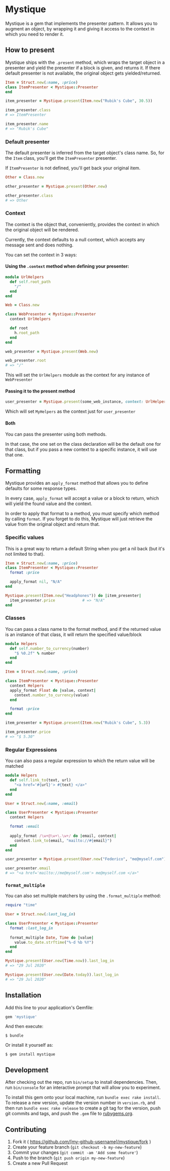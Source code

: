 # Mystique

Mystique is a gem that implements the presenter pattern. It allows you to augment an object, by wrapping it and giving it access to the context in which you need to render it.

## How to present

Mystique ships with the `.present` method, which wraps the target object in a presenter and yield the presenter if a block is given, and returns it. If there default presenter is not available, the original object gets yielded/returned.

```ruby
Item = Struct.new(:name, :price)
class ItemPresenter < Mystique::Presenter
end

item_presenter = Mystique.present(Item.new("Rubik's Cube", 30.5))

item_presenter.class
# => ItemPresenter

item_presenter.name
# => "Rubik's Cube"
```

### Default presenter

The default presenter is inferred from the target object's class name. So, for the `Item` class, you'll get the `ItemPresenter` presenter.

If `ItemPresenter` is not defined, you'll get back your original item.

```ruby
Other = Class.new

other_presenter = Mystique.present(Other.new)

other_presenter.class
# => Other
```

### Context

The context is the object that, conveniently, provides the context in which the original object will be rendered.

Currently, the context defaults to a null context, which accepts any message sent and does nothing.

You can set the context in 3 ways:

#### Using the `.context` method when defining your presenter:

```ruby
module UrlHelpers
  def self.root_path
    "/"
  end
end

Web = Class.new

class WebPresenter < Mystique::Presenter
  context UrlHelpers

  def root
    h.root_path
  end
end

web_presenter = Mystique.present(Web.new)

web_presenter.root
# => "/"
```

This will set the `UrlHelpers` module as the context for any instance of `WebPresenter`

#### Passing it to the present method

```ruby
user_presenter = Mystique.present(some_web_instance, context: UrlHelpers)
```

Which will set `MyHelpers` as the context just for `user_presenter`

#### Both

You can pass the presenter using both methods.

In that case, the one set on the class declaration will be the default one for that class,
but if you pass a new context to a specific instance, it will use that one.

## Formatting

Mystique provides an `apply_format` method that allows you to define defaults for some response types.

In every case, `apply_format` will accept a value or a block to return, which will yield the found value and the context.

In order to apply that format to a method, you must specify which method by calling `format`. If you forget to do this, Mystique will just retrieve the value from the original object and return that.

### Specific values

This is a great way to return a default String when you get a nil back (but it's not limited to that).

```ruby
Item = Struct.new(:name, :price)
class ItemPresenter < Mystique::Presenter
  format :price

  apply_format nil, "N/A"
end

Mystique.present(Item.new("Headphones")) do |item_presenter|
  item_presenter.price            # => "N/A"
end
```

### Classes

You can pass a class name to the format method, and if the returned value is an instance of that class, it will return the specified value/block

```ruby
module Helpers
  def self.number_to_currency(number)
    "$ %0.2f" % number
  end
end

Item = Struct.new(:name, :price)

class ItemPresenter < Mystique::Presenter
  context Helpers
  apply_format Float do |value, context|
    context.number_to_currency(value)
  end

  format :price
end

item_presenter = Mystique.present(Item.new("Rubik's Cube", 5.3))

item_presenter.price
# => "$ 5.30"
```

### Regular Expressions

You can also pass a regular expression to which the return value will be matched

```ruby
module Helpers
  def self.link_to(text, url)
    "<a href='#{url}'> #{text} </a>"
  end
end

User = Struct.new(:name, :email)

class UserPresenter < Mystique::Presenter
  context Helpers

  format :email
  
  apply_format /\w+@\w+\.\w+/ do |email, context|
    context.link_to(email, "mailto://#{email}")
  end
end

user_presenter = Mystique.present(User.new("Federico", "me@myself.com"))

user_presenter.email
# => "<a href='mailto://me@myself.com'> me@myself.com </a>"
```

### `format_multiple`

You can also set multiple matchers by using the `.format_multiple` method:

```ruby
require "time"

User = Struct.new(:last_log_in)

class UserPresenter < Mystique::Presenter
  format :last_log_in
  
  format_multiple Date, Time do |value|
    value.to_date.strftime("%-d %b %Y")
  end
end

Mystique.present(User.new(Time.now)).last_log_in
# => "29 Jul 2020"

Mystique.present(User.new(Date.today)).last_log_in
# => "29 Jul 2020"
```

## Installation

Add this line to your application's Gemfile:

```ruby
gem 'mystique'
```

And then execute:

    $ bundle

Or install it yourself as:

    $ gem install mystique


## Development

After checking out the repo, run `bin/setup` to install dependencies. Then, run `bin/console` for an interactive prompt that will allow you to experiment.

To install this gem onto your local machine, run `bundle exec rake install`. To release a new version, update the version number in `version.rb`, and then run `bundle exec rake release` to create a git tag for the version, push git commits and tags, and push the `.gem` file to [rubygems.org](https://rubygems.org).

## Contributing

1. Fork it ( https://github.com/[my-github-username]/mystique/fork )
2. Create your feature branch (`git checkout -b my-new-feature`)
3. Commit your changes (`git commit -am 'Add some feature'`)
4. Push to the branch (`git push origin my-new-feature`)
5. Create a new Pull Request
